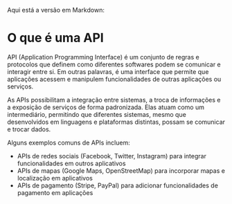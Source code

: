 Aqui está a versão em Markdown:

# O que é uma API

API (Application Programming Interface) é um conjunto de regras e protocolos que definem como diferentes softwares podem se comunicar e interagir entre si. Em outras palavras, é uma interface que permite que aplicações acessem e manipulem funcionalidades de outras aplicações ou serviços.

As APIs possibilitam a integração entre sistemas, a troca de informações e a exposição de serviços de forma padronizada. Elas atuam como um intermediário, permitindo que diferentes sistemas, mesmo que desenvolvidos em linguagens e plataformas distintas, possam se comunicar e trocar dados.

Alguns exemplos comuns de APIs incluem:
- APIs de redes sociais (Facebook, Twitter, Instagram) para integrar funcionalidades em outros aplicativos
- APIs de mapas (Google Maps, OpenStreetMap) para incorporar mapas e localização em aplicativos
- APIs de pagamento (Stripe, PayPal) para adicionar funcionalidades de pagamento em aplicações